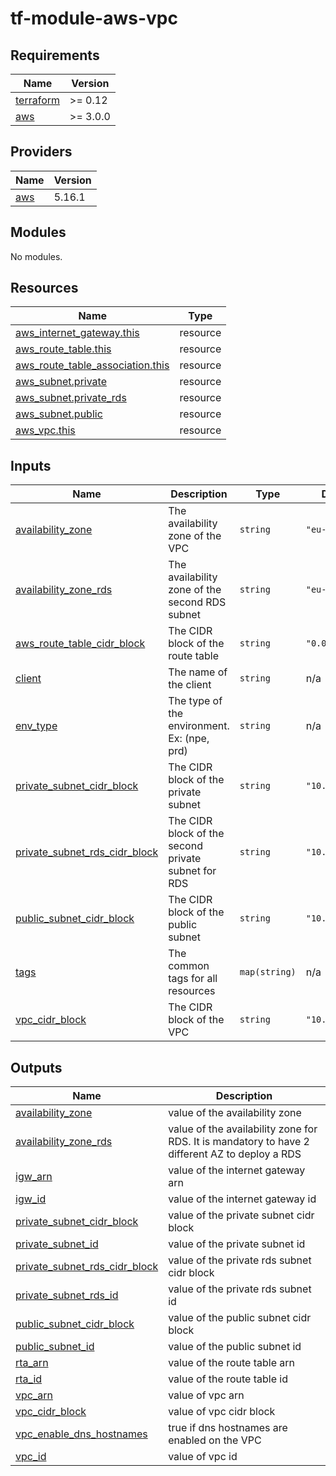 # tf-module-aws-vpc
<!-- BEGIN_TF_DOCS -->
## Requirements

| Name | Version |
|------|---------|
| <a name="requirement_terraform"></a> [terraform](#requirement\_terraform) | >= 0.12 |
| <a name="requirement_aws"></a> [aws](#requirement\_aws) | >= 3.0.0 |

## Providers

| Name | Version |
|------|---------|
| <a name="provider_aws"></a> [aws](#provider\_aws) | 5.16.1 |

## Modules

No modules.

## Resources

| Name | Type |
|------|------|
| [aws_internet_gateway.this](https://registry.terraform.io/providers/hashicorp/aws/latest/docs/resources/internet_gateway) | resource |
| [aws_route_table.this](https://registry.terraform.io/providers/hashicorp/aws/latest/docs/resources/route_table) | resource |
| [aws_route_table_association.this](https://registry.terraform.io/providers/hashicorp/aws/latest/docs/resources/route_table_association) | resource |
| [aws_subnet.private](https://registry.terraform.io/providers/hashicorp/aws/latest/docs/resources/subnet) | resource |
| [aws_subnet.private_rds](https://registry.terraform.io/providers/hashicorp/aws/latest/docs/resources/subnet) | resource |
| [aws_subnet.public](https://registry.terraform.io/providers/hashicorp/aws/latest/docs/resources/subnet) | resource |
| [aws_vpc.this](https://registry.terraform.io/providers/hashicorp/aws/latest/docs/resources/vpc) | resource |

## Inputs

| Name | Description | Type | Default | Required |
|------|-------------|------|---------|:--------:|
| <a name="input_availability_zone"></a> [availability\_zone](#input\_availability\_zone) | The availability zone of the VPC | `string` | `"eu-west-1a"` | no |
| <a name="input_availability_zone_rds"></a> [availability\_zone\_rds](#input\_availability\_zone\_rds) | The availability zone of the second RDS subnet | `string` | `"eu-west-1b"` | no |
| <a name="input_aws_route_table_cidr_block"></a> [aws\_route\_table\_cidr\_block](#input\_aws\_route\_table\_cidr\_block) | The CIDR block of the route table | `string` | `"0.0.0.0/0"` | no |
| <a name="input_client"></a> [client](#input\_client) | The name of the client | `string` | n/a | yes |
| <a name="input_env_type"></a> [env\_type](#input\_env\_type) | The type of the environment. Ex: (npe, prd) | `string` | n/a | yes |
| <a name="input_private_subnet_cidr_block"></a> [private\_subnet\_cidr\_block](#input\_private\_subnet\_cidr\_block) | The CIDR block of the private subnet | `string` | `"10.0.2.0/24"` | no |
| <a name="input_private_subnet_rds_cidr_block"></a> [private\_subnet\_rds\_cidr\_block](#input\_private\_subnet\_rds\_cidr\_block) | The CIDR block of the second private subnet for RDS | `string` | `"10.0.3.0/24"` | no |
| <a name="input_public_subnet_cidr_block"></a> [public\_subnet\_cidr\_block](#input\_public\_subnet\_cidr\_block) | The CIDR block of the public subnet | `string` | `"10.0.1.0/24"` | no |
| <a name="input_tags"></a> [tags](#input\_tags) | The common tags for all resources | `map(string)` | n/a | yes |
| <a name="input_vpc_cidr_block"></a> [vpc\_cidr\_block](#input\_vpc\_cidr\_block) | The CIDR block of the VPC | `string` | `"10.0.0.0/16"` | no |

## Outputs

| Name | Description |
|------|-------------|
| <a name="output_availability_zone"></a> [availability\_zone](#output\_availability\_zone) | value of the availability zone |
| <a name="output_availability_zone_rds"></a> [availability\_zone\_rds](#output\_availability\_zone\_rds) | value of the availability zone for RDS. It is mandatory to have 2 different AZ to deploy a RDS |
| <a name="output_igw_arn"></a> [igw\_arn](#output\_igw\_arn) | value of the internet gateway arn |
| <a name="output_igw_id"></a> [igw\_id](#output\_igw\_id) | value of the internet gateway id |
| <a name="output_private_subnet_cidr_block"></a> [private\_subnet\_cidr\_block](#output\_private\_subnet\_cidr\_block) | value of the private subnet cidr block |
| <a name="output_private_subnet_id"></a> [private\_subnet\_id](#output\_private\_subnet\_id) | value of the private subnet id |
| <a name="output_private_subnet_rds_cidr_block"></a> [private\_subnet\_rds\_cidr\_block](#output\_private\_subnet\_rds\_cidr\_block) | value of the private rds subnet cidr block |
| <a name="output_private_subnet_rds_id"></a> [private\_subnet\_rds\_id](#output\_private\_subnet\_rds\_id) | value of the private rds subnet id |
| <a name="output_public_subnet_cidr_block"></a> [public\_subnet\_cidr\_block](#output\_public\_subnet\_cidr\_block) | value of the public subnet cidr block |
| <a name="output_public_subnet_id"></a> [public\_subnet\_id](#output\_public\_subnet\_id) | value of the public subnet id |
| <a name="output_rta_arn"></a> [rta\_arn](#output\_rta\_arn) | value of the route table arn |
| <a name="output_rta_id"></a> [rta\_id](#output\_rta\_id) | value of the route table id |
| <a name="output_vpc_arn"></a> [vpc\_arn](#output\_vpc\_arn) | value of vpc arn |
| <a name="output_vpc_cidr_block"></a> [vpc\_cidr\_block](#output\_vpc\_cidr\_block) | value of vpc cidr block |
| <a name="output_vpc_enable_dns_hostnames"></a> [vpc\_enable\_dns\_hostnames](#output\_vpc\_enable\_dns\_hostnames) | true if dns hostnames are enabled on the VPC |
| <a name="output_vpc_id"></a> [vpc\_id](#output\_vpc\_id) | value of vpc id |
<!-- END_TF_DOCS -->
